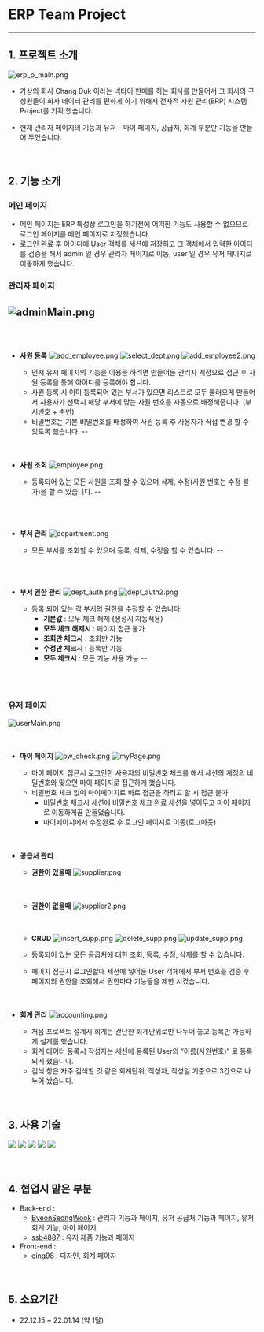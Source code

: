 # ERP Team Project
---

## 1. 프로젝트 소개

![erp_p_main.png](project_main/erp_p_main.png)

- 가상의 회사 Chang Duk 이라는 넥타이 판매를 하는 회사를 만들어서 그 회사의 구성원들이 회사 데이터 관리를 편하게 하기 위해서 전사적 자원 관리(ERP) 시스템 Project를 기획 했습니다.

- 현재 관리자 페이지의 기능과 유저 - 마이 페이지, 공급처, 회계 부분만 기능을 만들어 두었습니다.
<br/><br/><br/>


## 2. 기능 소개

### 메인 페이지

- 메인 페이지는 ERP 특성상 로그인을 하기전에 어떠한 기능도 사용할 수 없으므로 로그인 페이지를 메인 페이지로 지정했습니다.
- 로그인 완료 후 아이디에 User 객체를 세션에 저장하고 그 객체에서 입력한 아이디를 검증을 해서 admin 일 경우 관리자 페이지로 이동, user 일 경우 유저 페이지로 이동하게 했습니다.

### 관리자 페이지
![adminMain.png](project_main/adminMain.png)
--
<br/><br/>

- **사원 등록**
    ![add_employee.png](project_main/add_employee.png)
    ![select_dept.png](project_main/select_dept.png)
    ![add_employee2.png](project_main/add_employee2.png)
    - 먼저 유저 페이지의 기능을 이용을 하려면 만들어둔 관리자 계정으로 접근 후 사원 등록을 통해 아이디를 등록해야 합니다.
    - 사원 등록 시 이미 등록되어 있는 부서가 있으면 리스트로 모두 불러오게 만들어서 사용자가 선택시 해당 부서에 맞는 사원 번호를 자동으로 배정해줍니다. (부서번호 + 순번)
    - 비밀번호는 기본 비밀번호를 배정하여 사원 등록 후 사용자가 직접 변경 할 수 있도록 했습니다.
--
<br/><br/><br/>

- **사원 조회**
![employee.png](project_main/employee.png)
    - 등록되어 있는 모든 사원을 조회 할 수 있으며 삭제, 수정(사원 번호는 수정 불가)을 할 수 있습니다.
--    
<br/><br/><br/>

- **부서 관리**
![department.png](project_main/department.png)
    - 모든 부서를 조회할 수 있으며 등록, 삭제, 수정을 할 수 있습니다.
--    
<br/><br/><br/>

- **부서 권한 관리**
![dept_auth.png](project_main/dept_auth.png)
![dept_auth2.png](project_main/dept_auth2.png)
    - 등록 되어 있는 각 부서의 권한을 수정할 수 있습니다.
        - **기본값** : 모두 체크 해제 (생성시 자동적용)
        - **모두 체크 해제시** : 페이지 접근 불가
        - **조회만 체크시** : 조회만 가능
        - **수정만 체크시** : 등록만 가능
        - **모두 체크시** : 모든 기능 사용 가능
--        
<br/><br/><br/>
### 유저 페이지
![userMain.png](project_main/userMain.png)
<br/><br/><br/>

- **마이 페이지**
    ![pw_check.png](project_main/pw_check.png)
    ![myPage.png](project_main/myPage.png)
    - 마이 페이지 접근시 로그인한 사용자의 비밀번호 체크를 해서 세션의 계정의 비밀번호와 맞으면 마이 페이지로 접근하게 했습니다.
    - 비밀번호 체크 없이 마이페이지로 바로 접근을 하려고 할 시 접근 불가
        - 비밀번호 체크시 세션에 비밀번호 체크 완료 세션을 넣어두고 마이 페이지로 이동하게끔 만들었습니다.
        - 마이페이지에서 수정완료 후 로그인 페이지로 이동(로그아웃)
<br/><br/><br/>

- **공급처 관리**
    - **권한이 있을때** 
    ![supplier.png](project_main/supplier.png)
    <br/><br/><br/>
    - **권한이 없을때** 
    ![supplier2.png](project_main/supplier2.png)
    <br/><br/><br/>
    
    - **CRUD**
    ![insert_supp.png](project_main/insert_supp.png)
    ![delete_supp.png](project_main/delete_supp.png)
    ![update_supp.png](project_main/update_supp.png)
    - 등록되어 있는 모든 공급처에 대한 조회, 등록, 수정, 삭제를 할 수 있습니다.
    - 페이지 접근시 로그인할때 세션에 넣어둔 User 객체에서 부서 번호를 검증 후 페이지의 권한을 조회해서  권한마다 기능들을 제한 시켰습니다.
    <br/><br/><br/>
    
- **회계 관리**
    ![accounting.png](project_main/accounting.png)

    - 처음 프로젝트 설계시 회계는 간단한 회계단위로만 나누어 놓고 등록만 가능하게 설계를 했습니다.
    - 회계 데이터 등록시 작성자는 세션에 등록된 User의 “이름(사원번호)” 로 등록되게 했습니다.
    - 검색 창은 자주 검색할  것 같은 회계단위, 작성자, 작성일 기준으로 3칸으로 나누어 놨습니다.
<br/><br/><br/>


## 3. 사용 기술
<img src="https://img.shields.io/badge/Java-007396?style=flat-square&logo=Java&logoColor=white"/> <img src="https://img.shields.io/badge/Spring-6DB33F?style=flat-square&logo=Spring&logoColor=white"/> <img src="https://img.shields.io/badge/MySQL-4479A1?style=flat-square&logo=MySQL&logoColor=white"/> <img src="https://img.shields.io/badge/JavaScript-F7DF1E?style=flat-square&logo=JavaScript&logoColor=white"/> <img src="https://img.shields.io/badge/jQuery-0769AD?style=flat-square&logo=jQuery&logoColor=white"/>
<br/><br/><br/>


## 4. 협업시 맡은 부분

- Back-end :
    - [ByeonSeongWook](https://github.com/ByeonSeongWook) : 관리자 기능과 페이지, 유저 공급처 기능과 페이지, 유저 회계 기능, 마이 페이지
    - [ssb4887](https://github.com/ssb4887) : 유저 제품 기능과 페이지
- Front-end :
    - [eing98](https://github.com/eing98) : 디자인, 회계 페이지
<br/><br/><br/>
    
    

## 5. 소요기간

- 22.12.15 ~ 22.01.14 (약 1달)
